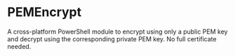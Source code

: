 # PEMEncrypt
A cross-platform PowerShell module to encrypt using only a public PEM key and decrypt using the corresponding private PEM key. No full certificate needed.
